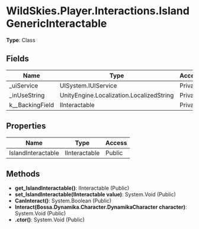 ﻿# WildSkies.Player.Interactions.IslandGenericInteractable

**Type**: Class

## Fields

| Name | Type | Access |
|------|------|--------|
| _uiService | UISystem.IUIService | Private |
| _inUseString | UnityEngine.Localization.LocalizedString | Private |
| <IslandInteractable>k__BackingField | IInteractable | Private |

## Properties

| Name | Type | Access |
|------|------|--------|
| IslandInteractable | IInteractable | Public |

## Methods

- **get_IslandInteractable()**: IInteractable (Public)
- **set_IslandInteractable(IInteractable value)**: System.Void (Public)
- **CanInteract()**: System.Boolean (Public)
- **Interact(Bossa.Dynamika.Character.DynamikaCharacter character)**: System.Void (Public)
- **.ctor()**: System.Void (Public)

